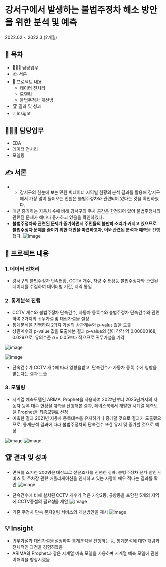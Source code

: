 # 강서구에서 발생하는 불법주정차 해소 방안을 위한 분석 및 예측
2022.02 ~ 2022.3 (2개월)
## 📗 목차
  - 👨🏻‍💻 담당업무
  - ✍️ 서론
  - 📑 프로젝트 내용
    - 데이터 전처리
    - 모델링
    - 불법주정차 개선방
  - 🏆 결과 및 성과
  - 💡 Insight

## 👨🏻‍💻 담당업무
- EDA
- 데이터 전처리
- 모델링

## ✍️ 서론
- - 강서구의 한눈에 보는 민원 빅데이터 지역별 현황의 분석 결과를 활용해 강서구에서 가장 많이 들어오는 민원은 불법주정차와 관련되어 있다는 것을 확인하였다.
- 매년 증가하는 자동차 수에 비해 강서구의 주차 공간은 한정되어 있어 불법주정차와 관련된 문제가 해마다 증가하고 있음을 확인하였다.
- **불법주정차와 관련된 문제가 증가하면서 주민들의 불만의 소리가 커지고 있으므로 불법주정차 문제를 줄이기 위한 대안을 마련하고자, 이와 관련된 분석과 예측**을 진행했다.
![image](https://github.com/DOYOON510/Illegal-Parking/assets/129147977/ed5d3d85-1dc7-4be8-a71c-beedd2ecb6a6)

## 📑 프로젝트 내용
### 1. 데이터 전처리

- 강서구의 불법주정차 단속현황, CCTV 개수, 차량 수 현황등 불법주정차와 관련된 데이터를 수집하여 데이터별 기간, 지역 통일

### 2. 통계분석 진행

- CCTV 개수와 불법주정차 단속건수, 자동차 등록수와 불법주정차 단속건수와 관련하여 2가지의 귀무가설 및 대립가설을 설정
- 통계분석을 진행하여 2가지 가설의 상관계수와 p-value 값을 도출
- 상관계수와 p-value 값을 도출해본 결과 p-value의 값이 각각 약 0.00000168, 0.029으로,  유의수준 *a* = 0.05보다 작으므로 귀무가설을 기각

![image](https://github.com/DOYOON510/Illegal-Parking/assets/129147977/df8d79de-f0bc-4d50-8f12-64cdc0b1802d)

![image](https://github.com/DOYOON510/Illegal-Parking/assets/129147977/15dc3abc-3796-4547-8038-a92a6dd89ae3)

- 단속건수가 CCTV 개수에 따라 영향을받고, 단속건수가 자동차 등록 수에 영향을 받는다는 결과 도출

### 3. 모델링

- 시계열 예측모델인 ARIMA, Prophet을 사용하여 2022년부터 2025년까지의 자동차 등록 대수 현황을 예측을 진행해본 결과, 페이스북에서 개발한 시계열 예측모델 Prophet을 최종모델로 선정
- 예측한 결과 2021년 자동차 등록대수를 유지하거나 증가할 것으로 결과가 도출됐으므로, 통계분석 결과에 따라 불법주정차의 단속건수 또한 유지 및 증가할 것으로 예상

![image](https://github.com/DOYOON510/Illegal-Parking/assets/129147977/ddc2a40e-4815-455c-b4ae-40682de5bff5)
![image](https://github.com/DOYOON510/Illegal-Parking/assets/129147977/95213091-e068-4d14-a5be-baa006e3636d)


## 🏆 결과 및 성과
- 면허를 소지한 200명을 대상으로 설문조사를 진행한 결과, 불법주정차 문자 알림서비스 및 주차장 관련 애플리케이션을 인지하고 있는 사람이 매우 적다는 결과를 확인
![image](https://github.com/DOYOON510/Illegal-Parking/assets/129147977/1872b5cd-ce8a-4c3d-8f74-5d5122b1f110)
- 단속건수에 비해 설치된 CCTV 개수가 적은 가양2동, 공항동을 포함한 5개의 지역에 CCTV증설의 필요성을 제안
![image](https://github.com/DOYOON510/Illegal-Parking/assets/129147977/e2cba725-3c91-496d-9e4b-9dfb3dc39d82)

- 기존 주정차 단속 문자알림 서비스의 개선방안을 제시
![image](https://github.com/DOYOON510/Illegal-Parking/assets/129147977/4278a70b-5a4b-4a23-8776-348c7420db00)


## 💡 Insight
- 귀무가설과 대립가설을 설정하여 통계분석을 진행하는 등, 통계분석에 대한 개념과 전체적인 과정을 경험하였음
- ARIMA와 Prophet과 같은 시계열 예측 모델을 사용하며 시계열 예측 모델에 관한 이해력을 향상시켰음
